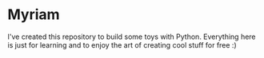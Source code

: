 # Myriam  
I've created this repository to build some toys with Python. Everything here is just for learning and to enjoy the art of creating cool stuff for free :)

